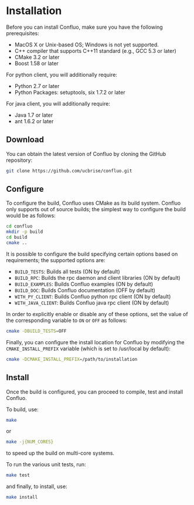 # Installation

Before you can install Confluo, make sure you have the following prerequisites:

* MacOS X or Unix-based OS; Windows is not yet supported.
* C++ compiler that supports C++11 standard (e.g., GCC 5.3 or later)
* CMake 3.2 or later
* Boost 1.58 or later

For python client, you will additionally require:

* Python 2.7 or later
* Python Packages: setuptools, six 1.7.2 or later

For java client, you will additionally require:

* Java 1.7 or later
* ant 1.6.2 or later

## Download

You can obtain the latest version of Confluo by cloning the GitHub repository:

```bash
git clone https://github.com/ucbrise/confluo.git
```

## Configure

To configure the build, Confluo uses CMake as its build system. Confluo only 
supports out of source builds; the simplest way to configure the build would be 
as follows:

```bash
cd confluo
mkdir -p build
cd build
cmake ..
```

It is possible to configure the build specifying certain options based on 
requirements; the supported options are:

* `BUILD_TESTS`: Builds all tests (ON by default)
* `BUILD_RPC`: Builds the rpc daemon and client libraries (ON by default)
* `BUILD_EXAMPLES`: Builds Confluo examples (ON by default)
* `BUILD_DOC`: Builds Confluo documentation (OFF by default)
* `WITH_PY_CLIENT`: Builds Confluo python rpc client (ON by default)
* `WITH_JAVA_CLIENT`: Builds Confluo java rpc client (ON by default)

In order to explicitly enable or disable any of these options, set the value of
the corresponding variable to `ON` or `OFF` as follows:

```bash
cmake -DBUILD_TESTS=OFF
```

Finally, you can configure the install location for Confluo by modifying the
`CMAKE_INSTALL_PREFIX` variable (which is set to /usr/local by default):

```bash
cmake -DCMAKE_INSTALL_PREFIX=/path/to/installation
```

## Install

Once the build is configured, you can proceed to compile, test and install 
Confluo. 

To build, use:

```bash
make
```

or 

```bash
make -j{NUM_CORES}
```

to speed up the build on multi-core systems.

To run the various unit tests, run:

```bash
make test
```

and finally, to install, use:

```bash
make install
```
